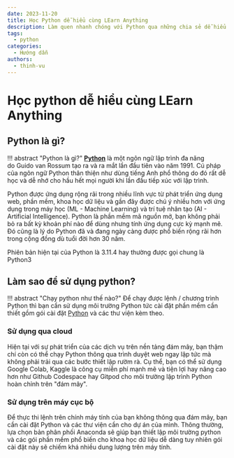 ```yaml
---
date: 2023-11-20
title: Học Python dễ hiểu cùng LEarn Anything
description: Làm quen nhanh chóng với Python qua những chia sẻ dễ hiểu và thực tế.
tags:
  - python
categories:
  - Hướng dẫn
authors:
  - thinh-vu
---
```


# Học python dễ hiểu cùng LEarn Anything

## Python là gì?
!!! abstract "Python là gì?"
	[**Python**](https://python.org/) là một ngôn ngữ lập trình đa năng do Guido van Rossum tạo ra và ra mắt lần đầu tiên vào năm 1991. Cú pháp của ngôn ngữ Python thân thiện như dùng tiếng Anh phổ thông do đó rất dễ học và dễ nhớ cho hầu hết mọi người khi lần đầu tiếp xúc với lập trình. 

Python được ứng dụng rộng rãi trong nhiều lĩnh vực từ phát triển ứng dụng web, phần mềm, khoa học dữ liệu và gần đây được chú ý nhiều hơn với ứng dụng trong máy học (ML - Machine Learning) và trí tuệ nhân tạo (AI - Artificial Intelligence). Python là phần mềm mã nguồn mở, bạn không phải bỏ ra bất kỳ khoản phí nào để dùng nhưng tính ứng dụng cực kỳ mạnh mẽ. Đó cũng là lý do Python đã và đang ngày càng được phổ biến rộng rãi hơn trong cộng đồng dù tuổi đời hơn 30 năm.

Phiên bản hiện tại của Python là 3.11.4 hay thường được gọi chung là Python3
## Làm sao để sử dụng python?

!!! abstract "Chạy python như thế nào?"
	Để chạy được lệnh / chương trình Python thì bạn cần sử dụng môi trường Python tức cài đặt phần mềm cần thiết gồm gói cài đặt [Python](https://www.python.org/downloads/) và các thư viện kèm theo. 

### Sử dụng qua cloud
Hiện tại với sự phát triển của các dịch vụ trên nền tảng đám mây, bạn thậm chí còn có thể chạy Python thông qua trình duyệt web ngay lập tức mà không phải trải qua các bước thiết lập rườm rà. Cụ thể, bạn có thể sử dụng Google Colab, Kaggle là công cụ miễn phí mạnh mẽ và tiện lợi hay nâng cao hơn như Github Codespace hay Gitpod cho môi trường lập trình Python hoàn chỉnh trên "đám mây".

### Sử dụng trên máy cục bộ

Để thực thi lệnh trên chính máy tính của bạn không thông qua đám mây, bạn cần cài đặt Python và các thư viện cần cho dự án của mình. Thông thường, lựa chọn bản phân phối Anaconda sẽ giúp bạn thiết lập môi trường python và các gói phần mềm phổ biến cho khoa học dữ liệu dễ dàng tuy nhiên gói cài đặt này sẽ chiếm khá nhiều dung lượng trên máy tính.

